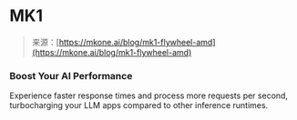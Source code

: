 <!--yml
category: 未分类
date: 2024-05-27 14:37:15
-->

# MK1

> 来源：[https://mkone.ai/blog/mk1-flywheel-amd](https://mkone.ai/blog/mk1-flywheel-amd)

### Boost Your AI Performance

Experience faster response times and process more requests per second, turbocharging your LLM apps compared to other inference runtimes.